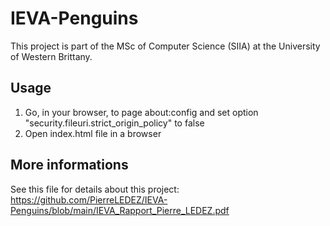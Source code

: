 # IEVA-Penguins

This project is part of the MSc of Computer Science (SIIA) at the University of Western Brittany.

## Usage

1. Go, in your browser, to page about:config and set option "security.fileuri.strict_origin_policy" to false 
2. Open index.html file in a browser

## More informations

See this file for details about this project:  
https://github.com/PierreLEDEZ/IEVA-Penguins/blob/main/IEVA_Rapport_Pierre_LEDEZ.pdf
 

